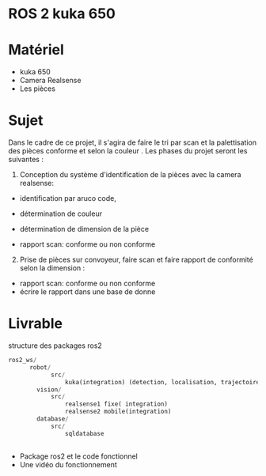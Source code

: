 # ROS 2 kuka 650

# Matériel 

-  kuka 650
- Camera Realsense
- Les pièces
  
# Sujet 
Dans le cadre de ce projet, il s'agira de faire le tri par scan et la palettisation des pièces conforme et selon la couleur .
Les phases du projet seront les suivantes : 
1.  Conception du système d'identification de la pièces avec la camera realsense:
  - identification par aruco code,
  - détermination de couleur
  - détermination de dimension de la pièce
  
  - rapport scan: conforme ou non conforme
2. Prise de pièces sur convoyeur, faire scan et faire rapport de conformité selon la dimension :
 - rapport scan: conforme ou non conforme
 - écrire le rapport dans une base de donne

# Livrable 
structure des packages ros2


``` python
ros2_ws/
      robot/ 
      		src/
      			kuka(integration) (detection, localisation, trajectoire et prise) 
      	vision/	
      		src/
      			realsense1 fixe( integration) 
      			realsense2 mobile(integration)
      	database/
      		src/
      			sqldatabase
	

  ```

- Package ros2 et le code fonctionnel 
- Une vidéo du fonctionnement
  



